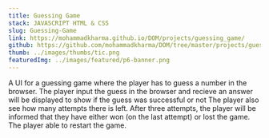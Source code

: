 ```yaml
---
title: Guessing Game
stack: JAVASCRIPT HTML & CSS
slug: Guessing-Game
link: https://mohammadkharma.github.io/DOM/projects/guessing_game/
github: https://github.com/mohammadkharma/DOM/tree/master/projects/guessing_game
thumb: ../images/thumbs/tic.png
featuredImg: ../images/featured/p6-banner.png
---
```


A UI for a guessing game where the player has to guess a number in the browser. The player input the guess in the browser and recieve an answer will be displayed to show if the guess was successful or not The player also see how many attempts there is left.
After three attempts, the player will be informed that they have either won (on the last attempt) or lost the game. The player able to restart the game.
